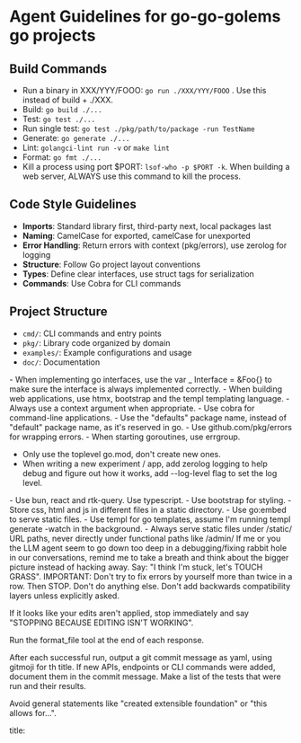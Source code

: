 # Agent Guidelines for go-go-golems go projects

## Build Commands
- Run a binary in XXX/YYY/FOOO: `go run ./XXX/YYY/FOOO` . Use this instead of build + ./XXX.
- Build: `go build ./...`
- Test: `go test ./...`
- Run single test: `go test ./pkg/path/to/package -run TestName`
- Generate: `go generate ./...`
- Lint: `golangci-lint run -v` or `make lint`
- Format: `go fmt ./...`
- Kill a process using port $PORT: `lsof-who -p $PORT -k`. When building a web server, ALWAYS use this command to kill the process.

## Code Style Guidelines
- **Imports**: Standard library first, third-party next, local packages last
- **Naming**: CamelCase for exported, camelCase for unexported
- **Error Handling**: Return errors with context (pkg/errors), use zerolog for logging
- **Structure**: Follow Go project layout conventions
- **Types**: Define clear interfaces, use struct tags for serialization
- **Commands**: Use Cobra for CLI commands

## Project Structure
- `cmd/`: CLI commands and entry points
- `pkg/`: Library code organized by domain
- `examples/`: Example configurations and usage
- `doc/`: Documentation

<goGuidelines>
- When implementing go interfaces, use the var _ Interface = &Foo{} to make sure the interface is always implemented correctly.
- When building web applications, use htmx, bootstrap and the templ templating language.
- Always use a context argument when appropriate.
- Use cobra for command-line applications.
- Use the "defaults" package name, instead of "default" package name, as it's reserved in go.
- Use github.com/pkg/errors for wrapping errors.
- When starting goroutines, use errgroup.

- Only use the toplevel go.mod, don't create new ones.
- When writing a new experiment / app, add zerolog logging to help debug and figure out how it works, add --log-level flag to set the log level.
</goGuidelines>

<webGuidelines>
- Use bun, react and rtk-query. Use typescript.
- Use bootstrap for styling.
- Store css, html and js in different files in a static directory.
- Use go:embed to serve static files.
- Use templ for go templates, assume I'm running templ generate -watch in the background.
- Always serve static files under /static/ URL paths, never directly under functional paths like /admin/
</webGuidelines>

<debuggingGuidelines>
If me or you the LLM agent seem to go down too deep in a debugging/fixing rabbit hole in our conversations, remind me to take a breath and think about the bigger picture instead of hacking away. Say: "I think I'm stuck, let's TOUCH GRASS".  IMPORTANT: Don't try to fix errors by yourself more than twice in a row. Then STOP. Don't do anything else.

</debuggingGuidelines>

<generalGuidelines>
Don't add backwards compatibility layers unless explicitly asked.

If it looks like your edits aren't applied, stop immediately and say "STOPPING BECAUSE EDITING ISN'T WORKING".

Run the format_file tool at the end of each response.
</generalGuidelines>

<gitGuidelines>
After each successful run, output a git commit message as yaml, using gitmoji for th title.
If new APIs, endpoints or CLI commands were added, document them in the commit message.
Make a list of the tests that were run and their results.

Avoid general statements like "created extensible foundation" or "this allows for...".

title: <title>
description: <description>

and store in directory root as .git-commit-message.yaml
</gitGuidelines>
